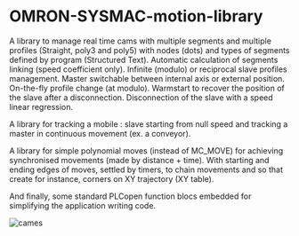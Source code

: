 # OMRON-SYSMAC-motion-library
A library to manage real time cams with multiple segments and multiple profiles (Straight, poly3 and poly5) with nodes (dots) and types of segments defined by program (Structured Text). Automatic calculation of segments linking (speed coefficient only). Infinite (modulo) or reciprocal slave profiles management. Master switchable between internal axis or external position. On-the-fly profile change (at modulo). Warmstart to recover the position of the slave after a disconnection. Disconnection of the slave with a speed linear regression.

A library for tracking a mobile : slave starting from null speed and tracking a master in continuous movement (ex. a conveyor).

A library for simple polynomial moves (instead of MC_MOVE) for achieving synchronised movements (made by distance + time). With starting and ending edges of moves, settled by timers, to chain movements and so that create for instance, corners on XY trajectory (XY table).

And finally, some standard PLCopen function blocs embedded for simplifying the application writing code.

![cames](https://github.com/user-attachments/assets/b9ffd2e1-940d-4736-a3a2-d0897918b95e)
